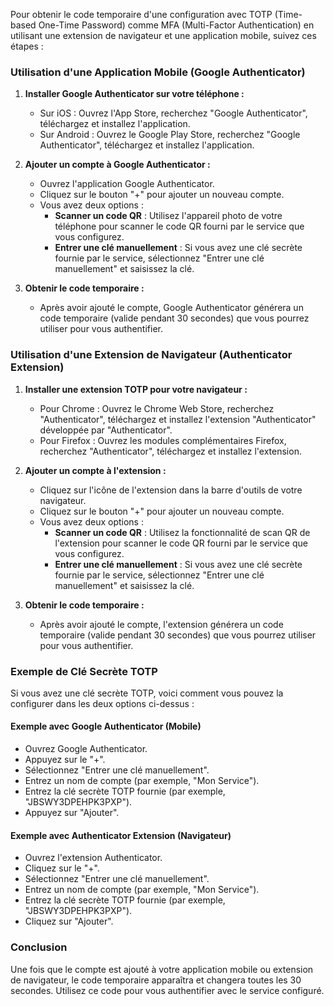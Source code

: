 Pour obtenir le code temporaire d'une configuration avec TOTP (Time-based One-Time Password) comme MFA (Multi-Factor Authentication) en utilisant une extension de navigateur et une application mobile, suivez ces étapes :

### Utilisation d'une Application Mobile (Google Authenticator)

1. **Installer Google Authenticator sur votre téléphone :**
   - Sur iOS : Ouvrez l'App Store, recherchez "Google Authenticator", téléchargez et installez l'application.
   - Sur Android : Ouvrez le Google Play Store, recherchez "Google Authenticator", téléchargez et installez l'application.

2. **Ajouter un compte à Google Authenticator :**
   - Ouvrez l'application Google Authenticator.
   - Cliquez sur le bouton "+" pour ajouter un nouveau compte.
   - Vous avez deux options :
     - **Scanner un code QR** : Utilisez l'appareil photo de votre téléphone pour scanner le code QR fourni par le service que vous configurez.
     - **Entrer une clé manuellement** : Si vous avez une clé secrète fournie par le service, sélectionnez "Entrer une clé manuellement" et saisissez la clé.

3. **Obtenir le code temporaire :**
   - Après avoir ajouté le compte, Google Authenticator générera un code temporaire (valide pendant 30 secondes) que vous pourrez utiliser pour vous authentifier.

### Utilisation d'une Extension de Navigateur (Authenticator Extension)

1. **Installer une extension TOTP pour votre navigateur :**
   - Pour Chrome : Ouvrez le Chrome Web Store, recherchez "Authenticator", téléchargez et installez l'extension "Authenticator" développée par "Authenticator".
   - Pour Firefox : Ouvrez les modules complémentaires Firefox, recherchez "Authenticator", téléchargez et installez l'extension.

2. **Ajouter un compte à l'extension :**
   - Cliquez sur l'icône de l'extension dans la barre d'outils de votre navigateur.
   - Cliquez sur le bouton "+" pour ajouter un nouveau compte.
   - Vous avez deux options :
     - **Scanner un code QR** : Utilisez la fonctionnalité de scan QR de l'extension pour scanner le code QR fourni par le service que vous configurez.
     - **Entrer une clé manuellement** : Si vous avez une clé secrète fournie par le service, sélectionnez "Entrer une clé manuellement" et saisissez la clé.

3. **Obtenir le code temporaire :**
   - Après avoir ajouté le compte, l'extension générera un code temporaire (valide pendant 30 secondes) que vous pourrez utiliser pour vous authentifier.

### Exemple de Clé Secrète TOTP

Si vous avez une clé secrète TOTP, voici comment vous pouvez la configurer dans les deux options ci-dessus :

#### Exemple avec Google Authenticator (Mobile)

- Ouvrez Google Authenticator.
- Appuyez sur le "+".
- Sélectionnez "Entrer une clé manuellement".
- Entrez un nom de compte (par exemple, "Mon Service").
- Entrez la clé secrète TOTP fournie (par exemple, "JBSWY3DPEHPK3PXP").
- Appuyez sur "Ajouter".

#### Exemple avec Authenticator Extension (Navigateur)

- Ouvrez l'extension Authenticator.
- Cliquez sur le "+".
- Sélectionnez "Entrer une clé manuellement".
- Entrez un nom de compte (par exemple, "Mon Service").
- Entrez la clé secrète TOTP fournie (par exemple, "JBSWY3DPEHPK3PXP").
- Cliquez sur "Ajouter".

### Conclusion

Une fois que le compte est ajouté à votre application mobile ou extension de navigateur, le code temporaire apparaîtra et changera toutes les 30 secondes. Utilisez ce code pour vous authentifier avec le service configuré.